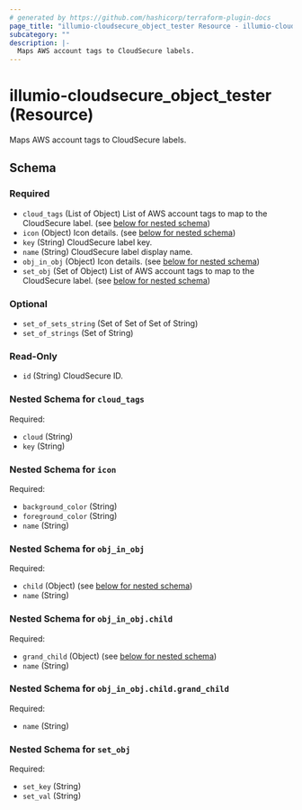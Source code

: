 ```yaml
---
# generated by https://github.com/hashicorp/terraform-plugin-docs
page_title: "illumio-cloudsecure_object_tester Resource - illumio-cloudsecure"
subcategory: ""
description: |-
  Maps AWS account tags to CloudSecure labels.
---
```


# illumio-cloudsecure_object_tester (Resource)

Maps AWS account tags to CloudSecure labels.



<!-- schema generated by tfplugindocs -->
## Schema

### Required

- `cloud_tags` (List of Object) List of AWS account tags to map to the CloudSecure label. (see [below for nested schema](#nestedatt--cloud_tags))
- `icon` (Object) Icon details. (see [below for nested schema](#nestedatt--icon))
- `key` (String) CloudSecure label key.
- `name` (String) CloudSecure label display name.
- `obj_in_obj` (Object) Icon details. (see [below for nested schema](#nestedatt--obj_in_obj))
- `set_obj` (Set of Object) List of AWS account tags to map to the CloudSecure label. (see [below for nested schema](#nestedatt--set_obj))

### Optional

- `set_of_sets_string` (Set of Set of Set of String)
- `set_of_strings` (Set of String)

### Read-Only

- `id` (String) CloudSecure ID.

<a id="nestedatt--cloud_tags"></a>
### Nested Schema for `cloud_tags`

Required:

- `cloud` (String)
- `key` (String)


<a id="nestedatt--icon"></a>
### Nested Schema for `icon`

Required:

- `background_color` (String)
- `foreground_color` (String)
- `name` (String)


<a id="nestedatt--obj_in_obj"></a>
### Nested Schema for `obj_in_obj`

Required:

- `child` (Object) (see [below for nested schema](#nestedobjatt--obj_in_obj--child))
- `name` (String)

<a id="nestedobjatt--obj_in_obj--child"></a>
### Nested Schema for `obj_in_obj.child`

Required:

- `grand_child` (Object) (see [below for nested schema](#nestedobjatt--obj_in_obj--child--grand_child))
- `name` (String)

<a id="nestedobjatt--obj_in_obj--child--grand_child"></a>
### Nested Schema for `obj_in_obj.child.grand_child`

Required:

- `name` (String)




<a id="nestedatt--set_obj"></a>
### Nested Schema for `set_obj`

Required:

- `set_key` (String)
- `set_val` (String)
